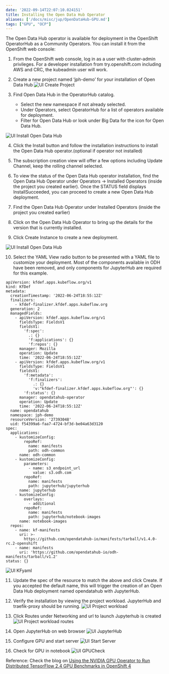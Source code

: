 ```yaml
---
date: '2022-09-14T22:07:10.024151'
title: Installing the Open Data Hub Operator
aliases: ['/docs/misc/jup/OpenDataHub-GPU.md']
tags: ["GPU", "OCP"]
---
```


The Open Data Hub operator is available for deployment in the OpenShift OperatorHub as a Community Operators. You can install it from the OpenShift web console:

1. From the OpenShift web console, log in as a user with cluster-admin privileges. For a developer installation from try.openshift.com including AWS and CRC, the kubeadmin user will work.

2. Create a new project named ‘jph-demo’ for your installation of Open Data Hub
![UI Create Project](/docs/misc/jup/images/3-createprojectname.png)

3. Find Open Data Hub in the OperatorHub catalog.
    - Select the new namespace if not already selected.
    - Under Operators, select OperatorHub for a list of operators available for deployment.
    - Filter for Open Data Hub or look under Big Data for the icon for Open Data Hub.

![UI Install Open Data Hub](/docs/misc/jup/images/3-installedoperator.png)

4. Click the Install button and follow the installation instructions to install the Open Data Hub operator.(optional if operator not installed)

5. The subscription creation view will offer a few options including Update Channel, keep the rolling channel selected.

6. To view the status of the Open Data Hub operator installation, find the Open Data Hub Operator under Operators -> Installed Operators (inside the project you created earlier). Once the STATUS field displays InstallSucceeded, you can proceed to create a new Open Data Hub deployment.

7. Find the Open Data Hub Operator under Installed Operators (inside the project you created earlier)

8. Click on the Open Data Hub Operator to bring up the details for the version that is currently installed.

9. Click Create Instance to create a new deployment.

![UI Install Open Data Hub](/docs/misc/jup/images/3-createinstance.png)

10. Select the YAML View radio button to be presented with a YAML file to customize your deployment. Most of the components available in ODH have been removed, and only components for JupyterHub are required for this example.

```
apiVersion: kfdef.apps.kubeflow.org/v1
kind: KfDef
metadata:
  creationTimestamp: '2022-06-24T18:55:12Z'
  finalizers:
    - kfdef-finalizer.kfdef.apps.kubeflow.org
  generation: 2
  managedFields:
    - apiVersion: kfdef.apps.kubeflow.org/v1
      fieldsType: FieldsV1
      fieldsV1:
        'f:spec':
          .: {}
          'f:applications': {}
          'f:repos': {}
      manager: Mozilla
      operation: Update
      time: '2022-06-24T18:55:12Z'
    - apiVersion: kfdef.apps.kubeflow.org/v1
      fieldsType: FieldsV1
      fieldsV1:
        'f:metadata':
          'f:finalizers':
            .: {}
            'v:"kfdef-finalizer.kfdef.apps.kubeflow.org"': {}
        'f:status': {}
      manager: opendatahub-operator
      operation: Update
      time: '2022-06-24T18:55:12Z'
  name: opendatahub
  namespace: jph-demo
  resourceVersion: '27393048'
  uid: f54399a6-faa7-4724-bf3d-be04a63d3120
spec:
  applications:
    - kustomizeConfig:
        repoRef:
          name: manifests
          path: odh-common
      name: odh-common
    - kustomizeConfig:
        parameters:
          - name: s3_endpoint_url
            value: s3.odh.com
        repoRef:
          name: manifests
          path: jupyterhub/jupyterhub
      name: jupyterhub
    - kustomizeConfig:
        overlays:
          - additional
        repoRef:
          name: manifests
          path: jupyterhub/notebook-images
      name: notebook-images
  repos:
    - name: kf-manifests
      uri: >-
        https://github.com/opendatahub-io/manifests/tarball/v1.4.0-rc.2-openshift
    - name: manifests
      uri: 'https://github.com/opendatahub-io/odh-manifests/tarball/v1.2'
status: {}
```
![UI KFyaml](/docs/misc/jup/images/3-KFyaml.png)

11. Update the spec of the resource to match the above and click Create. If you accepted the default name, this will trigger the creation of an Open Data Hub deployment named opendatahub with JupyterHub.

12. Verify the installation by viewing the project workload. JupyterHub and traefik-proxy should be running.
![UI Project workload](/docs/misc/jup/images/3-projectworkload.png)

13. Click Routes under Networking and url to launch Jupyterhub is created
![UI Project workload routes](/docs/misc/jup/images/3-projectworkload-routes.png)

14. Open JupyterHub on web browser
![UI JupyterHub](/docs/misc/jup/images/3-jupyterhub.png)

15. Configure GPU and start server
![UI Start Server](/docs/misc/jup/images/3-jupyterhub-gpu-size-startserver.png)

16. Check for GPU in notebook
![UI GPUCheck](/docs/misc/jup/images/3-GPUcheck_notebook.png)

Reference: Check the blog on [Using the NVIDIA GPU Operator to Run Distributed TensorFlow 2.4 GPU Benchmarks in OpenShift 4](https://cloud.redhat.com/blog/using-the-nvidia-gpu-operator-to-run-distributed-tensorflow-2.4-gpu-benchmarks-in-openshift-4)

